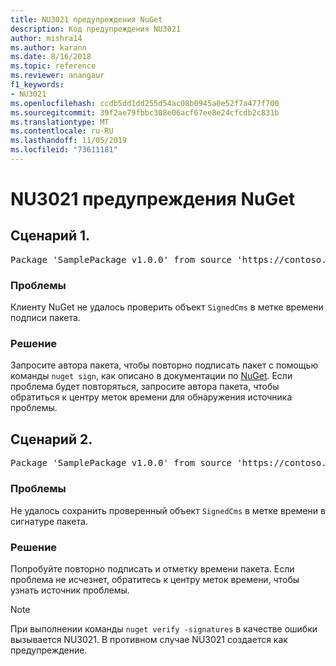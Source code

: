 ```yaml
---
title: NU3021 предупреждения NuGet
description: Код предупреждения NU3021
author: mishra14
ms.author: karann
ms.date: 8/16/2018
ms.topic: reference
ms.reviewer: anangaur
f1_keywords:
- NU3021
ms.openlocfilehash: ccdb5dd1dd255d54ac08b0945a0e52f7a477f700
ms.sourcegitcommit: 39f2ae79fbbc308e06acf67ee8e24cfcdb2c831b
ms.translationtype: MT
ms.contentlocale: ru-RU
ms.lasthandoff: 11/05/2019
ms.locfileid: "73611181"
---
```

# <a name="nuget-warning-nu3021"></a>NU3021 предупреждения NuGet

## <a name="scenario-1"></a>Сценарий 1.

<pre>Package 'SamplePackage v1.0.0' from source 'https://contoso.com/index.json': The primary signature's timestamp signature validation failed.</pre>

### <a name="issue"></a>Проблемы

Клиенту NuGet не удалось проверить объект `SignedCms` в метке времени подписи пакета.


### <a name="solution"></a>Решение

Запросите автора пакета, чтобы повторно подписать пакет с помощью команды `nuget sign`, как описано в документации по [NuGet](https://docs.microsoft.com/nuget/create-packages/sign-a-package). Если проблема будет повторяться, запросите автора пакета, чтобы обратиться к центру меток времени для обнаружения источника проблемы.



## <a name="scenario-2"></a>Сценарий 2.

<pre>Package 'SamplePackage v1.0.0' from source 'https://contoso.com/index.json': The timestamp signature validation failed.</pre>

### <a name="issue"></a>Проблемы

Не удалось сохранить проверенный объект `SignedCms` в метке времени в сигнатуре пакета.


### <a name="solution"></a>Решение

Попробуйте повторно подписать и отметку времени пакета. Если проблема не исчезнет, обратитесь к центру меток времени, чтобы узнать источник проблемы.


> [!Note]
> При выполнении команды `nuget verify -signatures` в качестве ошибки вызывается NU3021. В противном случае NU3021 создается как предупреждение.